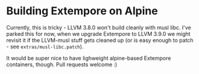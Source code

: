 # Building Extempore on Alpine

Currently, this is tricky - LLVM 3.8.0 won't build cleanly with musl
libc. I've parked this for now, when we upgrade Extempore to LLVM
3.9.0 we might revisit it if the LLVM-musl stuff gets cleaned up (or
is easy enough to patch - see `extras/musl-libc.patch`).

It would be super nice to have lighweight alpine-based Extempore
containers, though. Pull requests welcome :)
